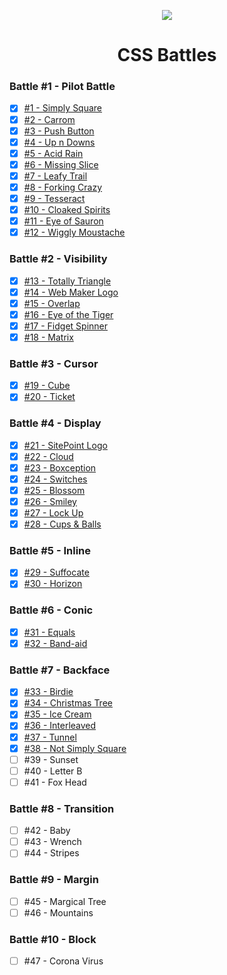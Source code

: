 <p align="center"><img src="https://cdn.svgporn.com/logos/css-3.svg" /></p>

<h1 align="center">CSS Battles</h1>

### Battle #1 - Pilot Battle

- [x] [#1 - Simply Square](1-simply-square)
- [x] [#2 - Carrom](2-carrom)
- [x] [#3 - Push Button](3-push-button)
- [x] [#4 - Up n Downs](4-up-n-downs)
- [x] [#5 - Acid Rain](5-acid-rain)
- [x] [#6 - Missing Slice](6-missing-slice)
- [x] [#7 - Leafy Trail](7-leafy-trail)
- [x] [#8 - Forking Crazy](8-forking-crazy)
- [x] [#9 - Tesseract](9-tesseract)
- [x] [#10 - Cloaked Spirits](10-cloaked-spirits)
- [x] [#11 - Eye of Sauron](11-eye-of-sauron)
- [x] [#12 - Wiggly Moustache](12-wiggly-moustache)

### Battle #2 - Visibility

- [x] [#13 - Totally Triangle](13-totally-triangle)
- [x] [#14 - Web Maker Logo](14-web-maker-logo)
- [x] [#15 - Overlap](15-overlap)
- [x] [#16 - Eye of the Tiger](16-eye-of-the-tiger)
- [x] [#17 - Fidget Spinner](17-fidget-spinner)
- [x] [#18 - Matrix](18-matrix)

### Battle #3 - Cursor

- [x] [#19 - Cube](19-cube)
- [x] [#20 - Ticket](20-ticket)

### Battle #4 - Display

- [x] [#21 - SitePoint Logo](21-sitepoint-logo)
- [x] [#22 - Cloud](22-cloud)
- [x] [#23 - Boxception](23-boxception)
- [x] [#24 - Switches](24-switches)
- [x] [#25 - Blossom](25-blossom)
- [x] [#26 - Smiley](26-smiley)
- [x] [#27 - Lock Up](27-lock-up)
- [x] [#28 - Cups & Balls](28-cups-and-balls)

### Battle #5 - Inline

- [x] [#29 - Suffocate](29-suffocate)
- [x] [#30 - Horizon](30-horizon)

### Battle #6 - Conic

- [x] [#31 - Equals](31-equals)
- [x] [#32 - Band-aid](32-band-aid)

### Battle #7 - Backface

- [x] [#33 - Birdie](33-birdie)
- [x] [#34 - Christmas Tree](34-christmas-tree)
- [x] [#35 - Ice Cream](35-ice-cream)
- [x] [#36 - Interleaved](36-interleaved)
- [x] [#37 - Tunnel](37-tunnel)
- [x] [#38 - Not Simply Square](38-not-simply-square)
- [ ] #39 - Sunset
- [ ] #40 - Letter B
- [ ] #41 - Fox Head

### Battle #8 - Transition

- [ ] #42 - Baby
- [ ] #43 - Wrench
- [ ] #44 - Stripes

### Battle #9 - Margin

- [ ] #45 - Margical Tree
- [ ] #46 - Mountains

### Battle #10 - Block

- [ ] #47 - Corona Virus